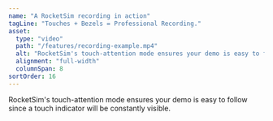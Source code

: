 ```yaml
---
name: "A RocketSim recording in action"
tagLine: "Touches + Bezels = Professional Recording."
asset:
  type: "video"
  path: "/features/recording-example.mp4"
  alt: "RocketSim's touch-attention mode ensures your demo is easy to follow since a touch indicator will be constantly visible."
  alignment: "full-width"
  columnSpan: 8
sortOrder: 16
---
```


RocketSim's touch-attention mode ensures your demo is easy to follow since a touch indicator will be constantly visible.